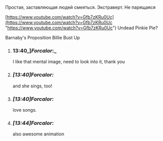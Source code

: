 Простая, заставляющая людей смеяться. Экстраверт. Не парящаяся

[https://www.youtube.com/watch?v=Gfb7zKRu0Uc](https://www.youtube.com/watch?v=Gfb7zKRu0Uc "https://www.youtube.com/watch?v=Gfb7zKRu0Uc") Undead Pinkie Pie?

Barnaby's Proposition
Billie Bust Up

1. ### 13:40_]_Forcalor_:_ 
    
    I like that mental image, need to look into it, thank you
    
2. ### _[_13:40_]_Forcalor_:_ 
    
    and she sings, too!
    
3. ### _[_13:40_]_Forcalor_:_ 
    
    love songs.
    
4. ### _[_13:44_]_Forcalor_:_ 
    
    also awesome animation

